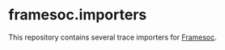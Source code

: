 framesoc.importers
==================

This repository contains several trace importers for [Framesoc](http://soctrace-inria.github.io/framesoc/).


